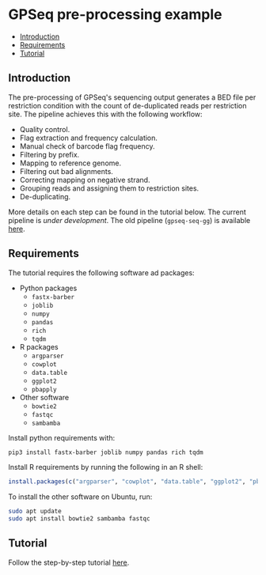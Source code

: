 # GPSeq pre-processing example

<!-- MarkdownTOC -->

- [Introduction](#introduction)
- [Requirements](#requirements)
- [Tutorial](#tutorial)

<!-- /MarkdownTOC -->

## Introduction

The pre-processing of GPSeq's sequencing output generates a BED file per restriction condition with the count of de-duplicated reads per restriction site. The pipeline achieves this with the following workflow:

* Quality control.
* Flag extraction and frequency calculation.
* Manual check of barcode flag frequency.
* Filtering by prefix.
* Mapping to reference genome.
* Filtering out bad alignments.
* Correcting mapping on negative strand.
* Grouping reads and assigning them to restriction sites.
* De-duplicating.

More details on each step can be found in the tutorial below. The current pipeline is *under development*. The old pipeline (`gpseq-seq-gg`) is available [here](https://github.com/ggirelli/gpseq-seq-gg).

## Requirements

The tutorial requires the following software ad packages:

* Python packages
    - `fastx-barber`
    - `joblib`
    - `numpy`
    - `pandas`
    - `rich`
    - `tqdm`
* R packages
    - `argparser`
    - `cowplot`
    - `data.table`
    - `ggplot2`
    - `pbapply`
* Other software
    - `bowtie2`
    - `fastqc`
    - `sambamba`

Install python requirements with:

```bash
pip3 install fastx-barber joblib numpy pandas rich tqdm
```

Install R requirements by running the following in an R shell:

```R
install.packages(c("argparser", "cowplot", "data.table", "ggplot2", "pbapply"))
```

To install the other software on Ubuntu, run:

```bash
sudo apt update
sudo apt install bowtie2 sambamba fastqc
```

## Tutorial

Follow the step-by-step tutorial [here](tutorial.md).